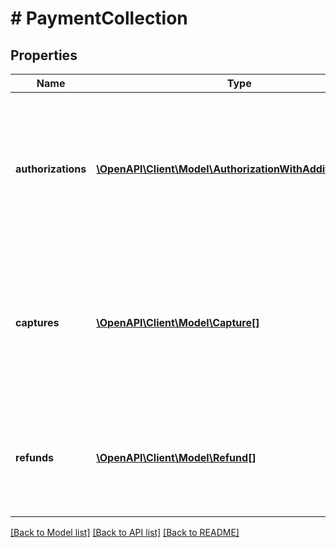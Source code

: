 # # PaymentCollection

## Properties

Name | Type | Description | Notes
------------ | ------------- | ------------- | -------------
**authorizations** | [**\OpenAPI\Client\Model\AuthorizationWithAdditionalData[]**](AuthorizationWithAdditionalData.md) | An array of authorized payments for a purchase unit. A purchase unit can have zero or more authorized payments. | [optional]
**captures** | [**\OpenAPI\Client\Model\Capture[]**](Capture.md) | An array of captured payments for a purchase unit. A purchase unit can have zero or more captured payments. | [optional]
**refunds** | [**\OpenAPI\Client\Model\Refund[]**](Refund.md) | An array of refunds for a purchase unit. A purchase unit can have zero or more refunds. | [optional]

[[Back to Model list]](../../README.md#models) [[Back to API list]](../../README.md#endpoints) [[Back to README]](../../README.md)
